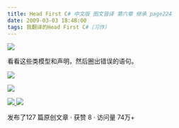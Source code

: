 ```yaml
---
title: Head First C# 中文版 图文皆译 第六章 继承 page224
date: 2009-03-03 18:48:00
tags: 我翻译的Head First C#（习作）
---
```

![](https://p-blog.csdn.net/images/p_blog_csdn_net/cuipengfei1/EntryImages/20090303/2009-03-03_18-37-20.jpg)

看看这些类模型和声明，然后圈出错误的语句。

![](https://p-blog.csdn.net/images/p_blog_csdn_net/cuipengfei1/EntryImages/20090303/2009-03-03_18-38-09.jpg)

![](https://p-blog.csdn.net/images/p_blog_csdn_net/cuipengfei1/EntryImages/20090303/2009-03-03_18-41-59.jpg)  



[ ![](https://profile.csdnimg.cn/5/2/5/3_cuipengfei1)
![](https://g.csdnimg.cn/static/user-reg-year/1x/11.png)
](https://blog.csdn.net/cuipengfei1)



发布了127 篇原创文章  ·  获赞 8  ·  访问量 74万+

